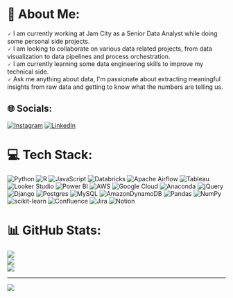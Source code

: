 # 💫 About Me:
🗸 I am currently working at Jam City as a Senior Data Analyst while doing some personal side projects.<br> 🗸 I am looking to collaborate on various data related projects, from data visualization to data pipelines and process orchestration.<br> 🗸 I am currently learning some data engineering skills to improve my technical side.<br> 🗸 Ask me anything about data, I'm passionate about extracting meaningful insights from raw data and getting to know what the numbers are telling us.


## 🌐 Socials:
[![Instagram](https://img.shields.io/badge/Instagram-%23E4405F.svg?logo=Instagram&logoColor=white)](https://instagram.com/juan_gregoris) [![LinkedIn](https://img.shields.io/badge/LinkedIn-%230077B5.svg?logo=linkedin&logoColor=white)](https://linkedin.com/in/juan-brekes-gregoris) 

# 💻 Tech Stack:
![Python](https://img.shields.io/badge/python-3670A0?style=flat&logo=python&logoColor=ffdd54) ![R](https://img.shields.io/badge/r-%23276DC3.svg?style=flat&logo=r&logoColor=white) ![JavaScript](https://img.shields.io/badge/javascript-%23323330.svg?style=flat&logo=javascript&logoColor=%23F7DF1E) ![Databricks](https://img.shields.io/badge/Databricks-%23000000.svg?style=flat&logo=databricks&logoColor=white&color=red) ![Apache Airflow](https://img.shields.io/badge/Apache%20Airflow-017CEE?style=flat&logo=Apache%20Airflow&logoColor=white) ![Tableau](https://img.shields.io/badge/Tableau-%23000000.svg?style=flat&logo=tableau&logoColor=white&color=blue) ![Looker Studio](https://img.shields.io/badge/Looker_Studio-%23000000.svg?style=flat&logo=looker&color=lightgrey) ![Power BI](https://img.shields.io/badge/Looker_Studio-%23000000.svg?style=flat&logo=powerbi&logoColor=yellow&color=black) ![AWS](https://img.shields.io/badge/AWS-%23FF9900.svg?style=flat&logo=amazon-aws&logoColor=white) ![Google Cloud](https://img.shields.io/badge/Google%20Cloud-%234285F4.svg?style=flat&logo=google-cloud&logoColor=white) ![Anaconda](https://img.shields.io/badge/Anaconda-%2344A833.svg?style=flat&logo=anaconda&logoColor=white) ![jQuery](https://img.shields.io/badge/jquery-%230769AD.svg?style=flat&logo=jquery&logoColor=white) ![Django](https://img.shields.io/badge/django-%23092E20.svg?style=flat&logo=django&logoColor=white) ![Postgres](https://img.shields.io/badge/postgres-%23316192.svg?style=flat&logo=postgresql&logoColor=white) ![MySQL](https://img.shields.io/badge/mysql-%2300f.svg?style=flat&logo=mysql&logoColor=white) ![AmazonDynamoDB](https://img.shields.io/badge/Amazon%20DynamoDB-4053D6?style=flat&logo=Amazon%20DynamoDB&logoColor=white) ![Pandas](https://img.shields.io/badge/pandas-%23150458.svg?style=flat&logo=pandas&logoColor=white) ![NumPy](https://img.shields.io/badge/numpy-%23013243.svg?style=flat&logo=numpy&logoColor=white) ![scikit-learn](https://img.shields.io/badge/scikit--learn-%23F7931E.svg?style=flat&logo=scikit-learn&logoColor=white) ![Confluence](https://img.shields.io/badge/confluence-%23172BF4.svg?style=flat&logo=confluence&logoColor=white) ![Jira](https://img.shields.io/badge/jira-%230A0FFF.svg?style=flat&logo=jira&logoColor=white) ![Notion](https://img.shields.io/badge/Notion-%23000000.svg?style=flat&logo=notion&logoColor=white)
# 📊 GitHub Stats:
![](https://github-readme-stats.vercel.app/api?username=jbrekes&theme=nightowl&hide_border=false&include_all_commits=false&count_private=false)<br/>
![](https://github-readme-streak-stats.herokuapp.com/?user=jbrekes&theme=nightowl&hide_border=false)<br/>
![](https://github-readme-stats.vercel.app/api/top-langs/?username=jbrekes&theme=nightowl&hide_border=false&include_all_commits=false&count_private=false&layout=compact)

---
[![](https://visitcount.itsvg.in/api?id=jbrekes&icon=0&color=0)](https://visitcount.itsvg.in)

<!-- Proudly created with GPRM ( https://gprm.itsvg.in ) -->

<!--
**jbrekes/jbrekes** is a ✨ _special_ ✨ repository because its `README.md` (this file) appears on your GitHub profile.
